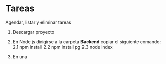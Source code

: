 # Tareas
Agendar, listar y eliminar tareas

1. Descargar proyecto 
2. En Node.js dirigirse a la carpeta **Backend** copiar el siguiente comando:
  2.1 npm install
  2.2 npm install pg
  2.3 node index
  
3. En una 

